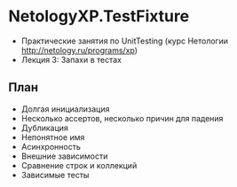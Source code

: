 # NetologyXP.TestFixture
* Практические занятия по UnitTesting (курс Нетологии http://netology.ru/programs/xp)
* Лекция 3: Запахи в тестах


## План
* Долгая инициализация
* Несколько ассертов, несколько причин для падения
* Дубликация
* Непонятное имя
* Асинхронность
* Внешние зависимости
* Сравнение строк и коллекций
* Зависимые тесты
